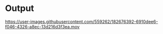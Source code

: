 # Output


https://user-images.githubusercontent.com/559262/182676392-6910dee6-f046-4326-a8ec-13d216d3f3ea.mov

